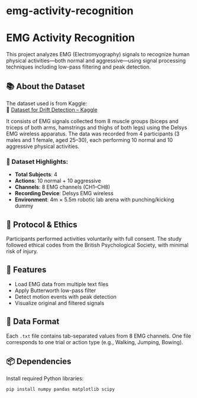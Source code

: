 # emg-activity-recognition

# EMG Activity Recognition

This project analyzes EMG (Electromyography) signals to recognize human physical activities—both normal and aggressive—using signal processing techniques including low-pass filtering and peak detection.

## 📚 About the Dataset

The dataset used is from Kaggle:  
🔗 [Dataset for Drift Detection – Kaggle](https://www.kaggle.com/datasets/arashnic/dataset-for-drift-detection)

It consists of EMG signals collected from 8 muscle groups (biceps and triceps of both arms, hamstrings and thighs of both legs) using the Delsys EMG wireless apparatus. The data was recorded from 4 participants (3 males and 1 female, aged 25–30), each performing 10 normal and 10 aggressive physical activities.

### 📌 Dataset Highlights:
- **Total Subjects**: 4
- **Actions**: 10 normal + 10 aggressive
- **Channels**: 8 EMG channels (CH1–CH8)
- **Recording Device**: Delsys EMG wireless
- **Environment**: 4m × 5.5m robotic lab arena with punching/kicking dummy

## 🧪 Protocol & Ethics

Participants performed activities voluntarily with full consent. The study followed ethical codes from the British Psychological Society, with minimal risk of injury.

## 🧰 Features

- Load EMG data from multiple text files
- Apply Butterworth low-pass filter
- Detect motion events with peak detection
- Visualize original and filtered signals

## 📁 Data Format

Each `.txt` file contains tab-separated values from 8 EMG channels. One file corresponds to one trial or action type (e.g., Walking, Jumping, Bowing).

## 📦 Dependencies

Install required Python libraries:

```bash
pip install numpy pandas matplotlib scipy
